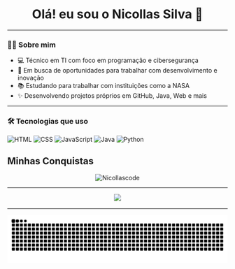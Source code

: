 <h1 align="center">Olá! eu sou o Nicollas Silva 👋</h1>

---

### 👨‍💻 Sobre mim

- 💻 Técnico em TI com foco em programação e cibersegurança  
- 🚀 Em busca de oportunidades para trabalhar com desenvolvimento e inovação  
- 📚 Estudando para trabalhar com instituições como a NASA  
- ✨ Desenvolvendo projetos próprios em GitHub, Java, Web e mais

---

### 🛠️ Tecnologias que uso

<p align="left">
  <img src="https://cdn.jsdelivr.net/gh/devicons/devicon/icons/html5/html5-original.svg" height="30" width="42" alt="HTML" />
  <img src="https://cdn.jsdelivr.net/gh/devicons/devicon/icons/css3/css3-original.svg" height="30" width="42" alt="CSS" />
  <img src="https://cdn.jsdelivr.net/gh/devicons/devicon/icons/javascript/javascript-original.svg" height="30" width="42" alt="JavaScript" />
  <img src="https://cdn.jsdelivr.net/gh/devicons/devicon/icons/java/java-original.svg" height="30" width="42" alt="Java" />
  <img src="https://cdn.jsdelivr.net/gh/devicons/devicon/icons/python/python-original.svg" height="30" width="42" alt="Python" />
</p>

## Minhas Conquistas
<div align="center">
  <img src="https://github-profile-trophy.vercel.app/?username=nicollascode&theme=tokyonight&no-frame=true&no-bg=false&margin-w=4&column=7" alt="Nicollascode" />
</div>

---

<div align="center">
  <img height="250em" src="https://github-readme-stats.vercel.app/api?username=nicollascode&show_icons=true&theme=midnight-purple" />
</div>

---

<picture align="center">
  <source media="(prefers-color-scheme: dark)" srcset="https://raw.githubusercontent.com/nicollascode/nicollascode/output/github-contribution-grid-snake-dark.svg">
  <source media="(prefers-color-scheme: light)" srcset="https://raw.githubusercontent.com/nicollascode/nicollascode/output/github-contribution-grid-snake-dark.svg">
  <img align="center" alt="github contribution grid snake animation" src="https://raw.githubusercontent.com/nicollascode/nicollascode/output/github-contribution-grid-snake.svg">
</picture>
